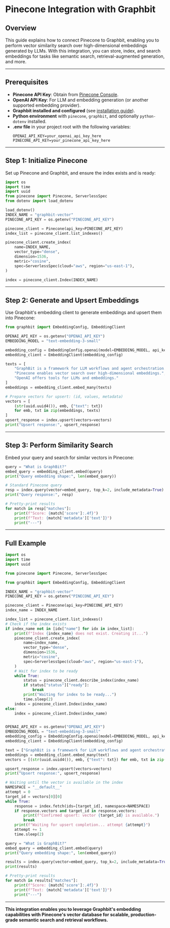 # Pinecone Integration with Graphbit

## Overview

This guide explains how to connect Pinecone to Graphbit, enabling you to perform vector similarity search over high-dimensional embeddings generated by LLMs. With this integration, you can store, index, and search embeddings for tasks like semantic search, retrieval-augmented generation, and more.

---

## Prerequisites

- **Pinecone API Key**: Obtain from [Pinecone Console](https://app.pinecone.io/).
- **OpenAI API Key**: For LLM and embedding generation (or another supported embedding provider).
- **Graphbit installed and configured** (see [installation guide](../getting-started/installation.md)).
- **Python environment** with `pinecone`, `graphbit`, and optionally `python-dotenv` installed.
- **.env file** in your project root with the following variables:
  ```env
  OPENAI_API_KEY=your_openai_api_key_here
  PINECONE_API_KEY=your_pinecone_api_key_here
  ```

---

## Step 1: Initialize Pinecone

Set up Pinecone and Graphbit, and ensure the index exists and is ready:

```python
import os
import time
import uuid
from pinecone import Pinecone, ServerlessSpec
from dotenv import load_dotenv

load_dotenv()
INDEX_NAME = "graphbit-vector"
PINECONE_API_KEY = os.getenv("PINECONE_API_KEY")

pinecone_client = Pinecone(api_key=PINECONE_API_KEY)
index_list = pinecone_client.list_indexes()

pinecone_client.create_index(
    name=INDEX_NAME,
    vector_type="dense",
    dimension=1536,
    metric="cosine",
    spec=ServerlessSpec(cloud="aws", region="us-east-1"),
)

index = pinecone_client.Index(INDEX_NAME)
```

---

## Step 2: Generate and Upsert Embeddings

Use Graphbit's embedding client to generate embeddings and upsert them into Pinecone:

```python
from graphbit import EmbeddingConfig, EmbeddingClient

OPENAI_API_KEY = os.getenv("OPENAI_API_KEY")
EMBEDDING_MODEL = "text-embedding-3-small"

embedding_config = EmbeddingConfig.openai(model=EMBEDDING_MODEL, api_key=OPENAI_API_KEY)
embedding_client = EmbeddingClient(embedding_config)

texts = [
    "GraphBit is a framework for LLM workflows and agent orchestration.",
    "Pinecone enables vector search over high-dimensional embeddings.",
    "OpenAI offers tools for LLMs and embeddings."
]
embeddings = embedding_client.embed_many(texts)

# Prepare vectors for upsert: (id, values, metadata)
vectors = [
    (str(uuid.uuid4()), emb, {"text": txt})
    for emb, txt in zip(embeddings, texts)
]
upsert_response = index.upsert(vectors=vectors)
print("Upsert response:", upsert_response)
```

---

## Step 3: Perform Similarity Search

Embed your query and search for similar vectors in Pinecone:

```python
query = "What is GraphBit?"
embed_query = embedding_client.embed(query)
print("Query embedding shape:", len(embed_query))

# Standard Pinecone query
resp = index.query(vector=embed_query, top_k=2, include_metadata=True)
print("Query response:", resp)

# Pretty-print results
for match in resp["matches"]:
    print(f"Score: {match['score']:.4f}")
    print(f"Text: {match['metadata']['text']}")
    print("---")
```

---

## Full Example

```python
import os
import time
import uuid

from pinecone import Pinecone, ServerlessSpec

from graphbit import EmbeddingConfig, EmbeddingClient

INDEX_NAME = "graphbit-vector"
PINECONE_API_KEY = os.getenv("PINECONE_API_KEY")

pinecone_client = Pinecone(api_key=PINECONE_API_KEY)
index_name = INDEX_NAME

index_list = pinecone_client.list_indexes()
# Check if the index exists
if index_name not in [idx["name"] for idx in index_list]:
    print(f"Index {index_name} does not exist. Creating it...")
    pinecone_client.create_index(
        name=index_name,
        vector_type="dense",
        dimension=1536,
        metric="cosine",
        spec=ServerlessSpec(cloud="aws", region="us-east-1"),
    )
    # Wait for index to be ready
    while True:
        status = pinecone_client.describe_index(index_name)
        if status["status"]["ready"]:
            break
        print("Waiting for index to be ready...")
        time.sleep(2)
    index = pinecone_client.Index(index_name)
else:
    index = pinecone_client.Index(index_name)


OPENAI_API_KEY = os.getenv("OPENAI_API_KEY")
EMBEDDING_MODEL = "text-embedding-3-small"
embedding_config = EmbeddingConfig.openai(model=EMBEDDING_MODEL, api_key=OPENAI_API_KEY)
embedding_client = EmbeddingClient(embedding_config)

text = ["GraphBit is a framework for LLM workflows and agent orchestration.", "Pinecone enables vector search over high-dimensional embeddings.", "OpenAI offers tools for LLMs and embeddings."]
embeddings = embedding_client.embed_many(text)
vectors = [(str(uuid.uuid4()), emb, {"text": txt}) for emb, txt in zip(embeddings, text)]

upsert_response = index.upsert(vectors=vectors)
print("Upsert response:", upsert_response)

# Waiting until the vector is available in the index
NAMESPACE = "__default__"
attempt = 0
target_id = vectors[0][0]
while True:
    response = index.fetch(ids=[target_id], namespace=NAMESPACE)
    if response.vectors and target_id in response.vectors:
        print(f"Confirmed upsert: vector {target_id} is available.")
        break
    print(f"Waiting for upsert completion... attempt {attempt}")
    attempt += 1
    time.sleep(2)

query = "What is GraphBit?"
embed_query = embedding_client.embed(query)
print("Query embedding shape:", len(embed_query))

results = index.query(vector=embed_query, top_k=2, include_metadata=True)
print(results)

# Pretty-print results
for match in results["matches"]:
    print(f"Score: {match['score']:.4f}")
    print(f"Text: {match['metadata']['text']}")
    print("---")
```

---

**This integration enables you to leverage Graphbit's embedding capabilities with Pinecone's vector database for scalable, production-grade semantic search and retrieval workflows.** 

